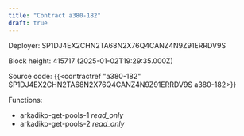 ```yaml
---
title: "Contract a380-182"
draft: true
---
```

Deployer: SP1DJ4EX2CHN2TA68N2X76Q4CANZ4N9Z91ERRDV9S


 



Block height: 415717 (2025-01-02T19:29:35.000Z)

Source code: {{<contractref "a380-182" SP1DJ4EX2CHN2TA68N2X76Q4CANZ4N9Z91ERRDV9S a380-182>}}

Functions:

* arkadiko-get-pools-1 _read_only_
* arkadiko-get-pools-2 _read_only_
